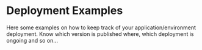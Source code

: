 # Deployment Examples

Here some examples on how to keep track of your application/environment deployment.
Know which version is published where, which deployment is ongoing and so on...